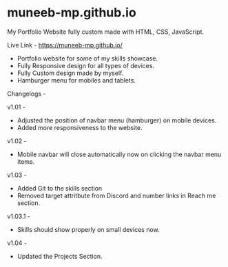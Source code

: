 # muneeb-mp.github.io
My Portfolio Website fully custom made with HTML, CSS, JavaScript.

Live Link - https://muneeb-mp.github.io/ 

- Portfolio website for some of my skills showcase.
- Fully Responsive design for all types of devices.
- Fully Custom design made by myself.
- Hamburger menu for mobiles and tablets.

Changelogs - 

v1.01 -
- Adjusted the position of navbar menu (hamburger) on mobile devices.
- Added more responsiveness to the website.

v1.02 -
- Mobile navbar will close automatically now on clicking the navbar menu items.

v1.03 -
- Added Git to the skills section
- Removed target attritbute from Discord and number links in Reach me section.

v1.03.1 -
- Skills should show properly on small devices now.

v1.04 -
- Updated the Projects Section.
